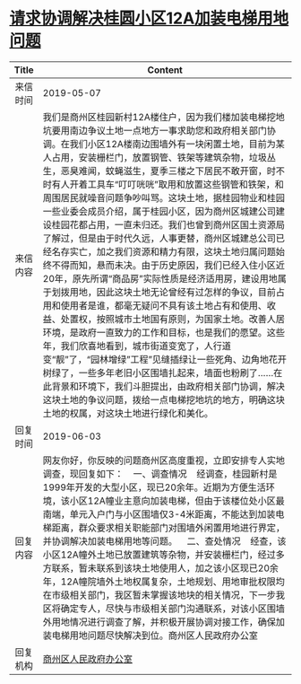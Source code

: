 # <a href="http://www.shangluo.gov.cn/zmhd/ldxxxx.jsp?urltype=leadermail.LeaderMailContentUrl&wbtreeid=1112&leadermailid=5256">请求协调解决桂圆小区12A加装电梯用地问题</a>
|Title|Content|
|:---:|---|
|来信时间|2019-05-07|
|来信内容|我们是商州区桂园新村12A楼住户，因为我们楼加装电梯挖地坑要用南边争议土地一点地方一事求助您和政府相关部门协调。在我们小区12A楼南边围墙外有一块闲置土地，目前为某人占用，安装栅栏门，放置钢管、铁架等建筑杂物，垃圾丛生，恶臭难闻，蚊蝇滋生，夏季三楼之下居民不敢开窗，时不时有人开着工具车“叮叮咣咣”取用和放置这些钢管和铁架，和周围居民就噪音问题争吵叫骂。这块土地，据桂园物业和桂园一些业委会成员介绍，属于桂园小区，因为商州区城建公司建设桂园花都占用，一直未归还。我们也曾到商州区国土资源局了解过，但是由于时代久远，人事更替，商州区城建总公司已经名存实亡，加之我们资源和精力有限，这块土地归属问题始终不得而知，悬而未决。由于历史原因，我们已经入住小区近20年，原先所谓“商品房”实际性质是经济适用房，建设用地属于划拨用地，因此这块土地无论曾经有过怎样的争议，目前占用和使用者是谁，都毫无疑问不具有该土地占有和使用、收益、处置权，按照城市土地国有原则，为国家土地。改善人居环境，是政府一直致力的工作和目标，也是我们的愿望。这些年，我们欣喜地看到，城市街道变宽了，人行道变“靓”了，“园林增绿”工程”见缝插绿让一些死角、边角地花开树绿了，一些多年老旧小区围墙扎起来，墙面也粉刷了……在此背景和环境下，我们斗胆提出，由政府相关部门协调，解决这块土地的争议问题，拨给一点电梯挖地坑的地方，明确这块土地的权属，对这块土地进行绿化和美化。|
|回复时间|2019-06-03|
|回复内容|网友你好，你反映的问题商州区高度重视，立即安排专人实地调查，现回复如下：    一、调查情况    经调查，桂园新村是1999年开发的大型小区，现已20余年。近期为方便生活环境，该小区12A幢业主意向加装电梯，但由于该楼位处小区最南端，单元入户门与小区围墙仅3-4米距离，不能达到加装电梯距离，群众要求相关职能部门对围墙外闲置用地进行界定，并协调解决加装电梯用地等问题。    二、查处情况    经查，该小区12A幢外土地已放置建筑等杂物，并安装栅栏门，经过多方联系，暂未联系到该块土地使用人，加之该小区现已20余年，12A幢院墙外土地权属复杂，土地规划、用地审批权限均在市级相关部门，我区暂未掌握该地块的相关情况，下一步我区将确定专人，尽快与市级相关部门沟通联系，对该小区围墙外用地情况进行调查了解，并积极开展协调对接工作，确保加装电梯用地问题尽快解决到位。商州区人民政府办公室|
|回复机构|<a href="../../categories/agencies/商州区人民政府办公室.md">商州区人民政府办公室</a>|
